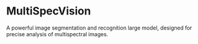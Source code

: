 # MultiSpecVision
A powerful image segmentation and recognition large model, designed for precise analysis of multispectral images.
